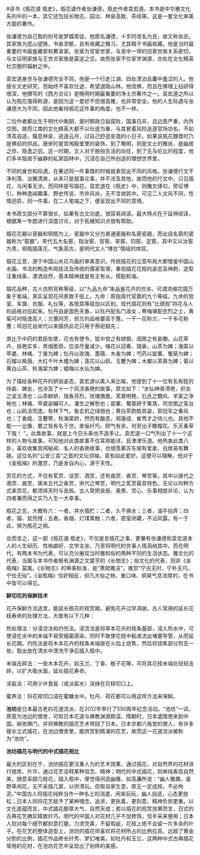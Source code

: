 #读书《瓶花谱 甁史》，瓶花谱作者张谦德，甁史作者袁宏道。本书是中华雅文化系列中的一本，其它还包括长物志、园治、林泉高致、茶经等。这是一套文化审美方面的著作。

张谦德为自己取的别号是梦蝶斋徒。他原名谦德，十岁时改名为丑，故又称张丑。其家族为昆山望族，书香浓郁，且有收藏之雅习，尤其精于书画收藏。他是当时最重要的书画鉴藏家和著录家。张家为官宦世家，与吴中一带的旧家世族关系密切，与文征明家族与王世贞家族是莫逆之交。故而张家不仅家学渊源，亦处在文化精英社交圈的辐射之中。

袁宏道身世与张谦德完全不同，他是一个行走江湖、四处漂泊且囊中羞涩的人。他擅长文史研究，但始终不喜欢仕途，希望退隐山林。他信佛，而且在佛理上钻研得很深，他撰写的《西方合论》是晚明时期最重要的净土宗著作之一。袁宏道之所以认为瓶花值得称道，是因为这一爱好不但很高雅，也非常安全。他的人生际遇与张谦德大为不同，因此他看待瓶花这件事的角度，也不一样。

二位作者都出生于明代中晚期，是时朝政日益腐败，国事日非，且边患严重，内外交困，故而江南的文化精英大都不以仕途为重，与其冒着风险追逐官场功名，不如清高自适，偃息林泉，追逐云月，过自己舒适安逸的小日子。如果说瓶花魏晋时乃是佛前的供品，唐宋时是宫闱殿堂里的装饰，到了晚明，则是文士的雅尚，是幽居之伴、隐逸之侣。这一时期，文人对于脱俗生活的向往，到了无与伦比的程度，他们多半隐居于幽静的私家园林中，沉浸在自己所创造的理想世界里。

不同的身世和际遇，在著述同一件事情的时候就表现出不同的风格。张谦德行文干净利落、淡雅清爽，从来只是就事论事，并不涉及其他，故而他的行文中，只见插花，与闲事无涉。而同样是写插花，袁宏道在《瓶史》中，则雕文琢句，旁征博引，种种逸闻趣事、野史传说、市井风尚，无不含纳其中。可见二人文风不同，性情迥异，同一件事，在二人笔端之下，便呈现出不同的意境。

本书原文部分不算很长，如果有古文功底，很容易阅读。最大特点在于延伸阅读，根据某一专题进行深度讨论，对于拓展知识点很有帮助。

插花花器以瓷器和铜瓶为上，瓷器中又分为普通瓷器和名窑瓷器，而出自名窑的瓷器称为“窑器”，宋代五大名窑，指汝窑、官窑、哥窑、钧窑、定窑，其中又以汝窑为贵。铜瓶插莲花，气象高古，是明代文人“博古”情结的体现。

插花立意，源于中国山水花鸟画的审美意识。传统插花的立意布局大都借鉴中国山水画、书法的构造布局技法及传统的儒家哲理，重视插花花枝的姿态及神韵，造型注重线条、潇洒自然，基本精神就是有主有从，搭配和谐。

插花品种，古人仿照官秩等级，以“九品九命”来品鉴花卉的优劣，可谓浓缩花国万象于笔端，真实呈现花间景致于纸上。九命：原指周代官爵的九个等级。九命的宫室、车旗、衣服、礼仪等，各按其等级加以区别。现代插花则有“比德观”将花与人的品格对应起来。牡丹自是国色天香，以牡丹配名门淑女；寒梅堪配忠烈之士，黄菊可衬隐逸高人；兰蕙同芳，但兰的品格要高于蕙，一干一花称兰，一干多花称蕙；鸡冠花自宋代以来插供此花只用于祭祀祖先；

类比于中药的君臣佐使，花也有使令，犹中宫之有嫔御，闺房之有妾媵。山花草卉，妖艳实多，弄烟惹雨，应该尽量减少。梅花以迎春、瑞香、山茶为婢；海棠以苹婆、林檎、丁香为婢；牡丹以玫瑰、蔷薇、木香为婢；芍药以罂粟、蜀葵为婢；石榴以紫薇、大红千叶木槿为婢；莲花以山矾、玉簪为婢；木樨以芙蓉为婢；菊以黄白山茶、秋海棠为婢；蜡梅以水仙为婢。

为了描绘各种花卉的妍丽姿态，袁宏道以美人来比喻，他提到了十一位有名有姓的侍妾、婢女，也涉及了十一个风流香艳的故事。原文如下：“水仙神骨清艳，织女之梁玉清也；山茶鲜妍，瑞香芬烈，玫瑰旖旎，芙蓉明艳，石氏之翾风、羊家之净琬也；林檎、苹婆姿媚可人，潘生之解愁也；罂粟、蜀葵妍于篱落，司空图之鸾台也；山矾洁而逸，有林下气，鱼玄机之绿翘也；黄白茶韵胜其姿，郭冠军之春风也；丁香瘦，玉簪寒，秋海棠娇，然而有酸态，郑康成、崔秀才之侍儿也。其他不能一一比像，要之皆有名于世。柔佞纤巧，颐气有余，何至出子瞻榴花、乐天春草下哉！ ”。此类故事，就是上今日头条也不遑多让。袁宏道一口气列出了十一个这样的人物与故事，可知他对此类故事不仅耳熟能详，且津津乐道。他热衷此类八卦，喜欢收集宫闱秘闻、名人的香艳故事，也很羡慕苏东坡有爱妾、白居易有舞娘。这位名列“公安三袁”之首的文坛领袖，竟有如此爱好。这便可以理解，他对于《金瓶梅》的激赏，乃是发自内心，源于天性。

赏花的方式，不仅有茗赏、谈赏、酒赏，还有曲赏、香赏、琴赏等。其中以唐代之酒赏、曲赏，唐末五代之香赏，宋代之琴赏，明代之茗赏最具特色。无论以何种方式来赏花，都须择天时与良辰。古人常把良辰、美景、赏心、乐事相提并论，认为四者兼而得之实乃人生一大幸事。

瓶花之忌，大概有六：一者，井水插贮；二者，久不换水；三者，油手拈弄；四者，猫、鼠伤残；五者，香烟、灯煤熏触；六者，密室闭藏，不沾风露。有一于此，俱为瓶花之病。

总而言之，这一部《瓶花谱 瓶史》，不仅是言插花之事，更兼有张谦德和袁宏道本人的人生经历、性格癖好、文学主张，乃至将明代的世事人情涵纳其中。而在明代，有两本书为代表，可以充分展现当时雅和俗的两种不同的生活状态。雅文化的代表，当属与本书作者极有渊源之文震亨的《长物志》；俗文化的代表，则非《金瓶梅》莫属。《长物志》的审美标准，是“萧疏雅洁”，推崇“宁古无时，宁朴无巧，宁俭无俗”。《金瓶梅》恰好相反，但凡大俗之物，重口味、铜臭气息浓厚的，在书中皆可以得见。

**鲜切花的保鲜技术**

花卉保鲜方法适宜，能延长瓶花的观赏期，避免花卉过早凋谢。古人常用的延长花枝寿命的处理方法，大致有以下几种：

热处理法：分浸烫法和灼伤法。浸烫法是将草本花卉的枝条基部，浸入热水中，可使浸在水中的末端不易受细菌感染，同时不致使花枝中黏液流出堵塞导管，从而延长花期。灼伤法是将木本花卉的枝条末端放在火焰上烧焦，然后将烧焦部分剪去一些，取出放在清水中漂洗干净后插入瓶中。

末端击碎法：一些木本花卉，如玉兰、丁香、栀子花等，可将其花枝末端处轻轻击碎，以扩大吸水面，延长插花寿命。

涂盐法：可用少许食盐（或淡盐水）涂抹在花枝切口上。

蜜养法：将花枝切口浸在蜜糖水中。牡丹、荷花都可以用这样方法来保鲜。

**池坊**是日本最古老的花道流派，在2012年举行了550周年纪念活动。“池坊”一词，原意为池边的僧舍，可知日本花道与佛教渊源颇深。隋朝时，日本遣隋使来到中国，皈依佛门，并将佛教的插花艺术带回了日本。日本京都六角堂的僧人，有许多擅长立式插花，在池边僧舍里，能欣赏到精湛的花艺，故而这一花道流派被称为“池坊”。

**池坊插花与明代的中式插花相比**

最大的区别在于，池坊插花更注重人为的艺术效果，通过插花，对自然界的花材进行提炼、升华，通过花艺诠释某种信念、精神；明代的中式插花，则单纯表现自然美，随意采撷几枝花，插入瓶中，便觉得闲适幽雅，如高濂所说：“幽人雅趣，虽野草闲花，无不采插几案，以供清玩。但取自家生意，原无一定成规，不必拘泥。”中国古人将插花纯粹当作一种名士的消遣，闲来玩玩，幽人自适，心态更放松；日本人则将花艺赋予了某种理念、追求，更执着，更刻意，精神负担更重。以文化底蕴而言，中式插花醇厚大气、自然天成；若以插花的观赏效果而言，日式的古典花艺确实精致纤巧。明代的中国人对花材几乎不加修饰，信手采来便用；日本人则对每个细节都刻意打磨，力求完美，不留瑕疵，花枝上绝不会留一片多余的叶子。在花艺的整体造型上，池坊的插花师喜欢将花材所占的比例拉高，远超了黄金分割的比例，插花作品修长纤秀、梦幻唯美。如牡丹和玉兰，这两种中式古典插花常用的花材，在池坊花艺中呈现出了别样的美感。

